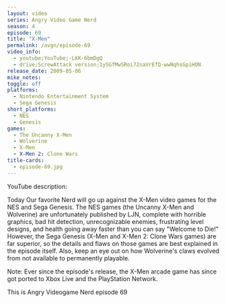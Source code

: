 ```yaml
---
layout: video
series: Angry Video Game Nerd
season: 4
episode: 69
title: "X-Men"
permalink: /avgn/episode-69
video_info:
  - youtube;YouTube;-LKK-6bmDgQ
  - drive;ScrewAttack version;1ySGfMwSRoi72saVrEfQ-wwNqhsGpiHON
release_date: 2009-05-06
mike_notes:
toggle: off
platforms:
  - Nintendo Entertainment System
  - Sega Genesis
short_platforms:
  - NES
  - Genesis
games:
  - The Uncanny X-Men
  - Wolverine
  - X-Men
  - X-Men 2: Clone Wars
title-cards:
  - episode-69.jpg
---
```


<p class="yt-description">YouTube description:</p>

Today Our favorite Nerd will go up against the X-Men video games for the NES and Sega Genesis. The NES games (the Uncanny X-Men and Wolverine) are unfortunately published by LJN, complete with horrible graphics, bad hit detection, unrecognizable enemies, frustrating level designs, and health going away faster than you can say "Welcome to Die!" However, the Sega Genesis (X-Men and X-Men 2: Clone Wars games) are far superior, so the details and flaws on those games are best explained in the episode itself. Also, keep an eye out on how Wolverine's claws evolved from not available to permanently playable.

Note: Ever since the episode's release, the X-Men arcade game has since got ported to Xbox Live and the PlayStation Network.

This is Angry Videogame Nerd episode 69